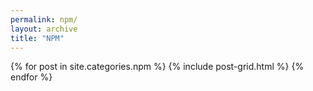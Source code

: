 ```yaml
---
permalink: npm/
layout: archive
title: "NPM"
---
```


<div class="tiles">
{% for post in site.categories.npm %}
	{% include post-grid.html %}
{% endfor %}
</div>
